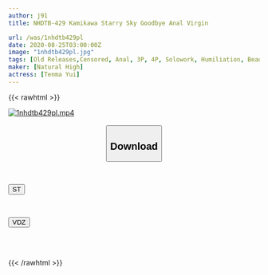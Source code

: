 ```yaml
---
author: j91
title: NHDTB-429 Kamikawa Starry Sky Goodbye Anal Virgin

url: /was/1nhdtb429pl
date: 2020-08-25T03:00:00Z
image: "1nhdtb429pl.jpg"
tags: [Old Releases,Censored, Anal, 3P, 4P, Solowork, Humiliation, Beautiful Girl, Slender	]
maker: [Natural High]
actress: [Tenma Yui]
---
```



{{< rawhtml >}}

<div class="video" data-videoid="ql9BbM1W79TYoq">
    <a href="javascript:;">
        <img src="/was/1nhdtb429pl/1nhdtb429pl.jpg" width="WIDTH" height="HEIGHT" alt="1nhdtb429pl.mp4" loading="lazy">
    </a>
</div>

<script type="text/javascript" src="https://j91.asia/asset/on-demand-st.js"></script>

<br>
  <link rel="stylesheet" href="https://j91.asia/asset/bs5.css">
  
  <center>
  <button class="btn btn-primary" type="button" data-bs-toggle="collapse" data-bs-target=".multi-collapse" aria-expanded="false" aria-controls="multiCollapseExample1 multiCollapseExample2"><h2>Download</h2></button></center>
</p>
<div class="row">
  <div class="col">
    <div class="collapse multi-collapse" id="multiCollapseExample1">
      <div class="card card-body">
	      	      <br>
<div class="buttons">  
<p><a href="https://streamtape.to/v/ql9BbM1W79TYoq" target="_blank"><button class="btn-hover color-3"><i class="fa fa-download"></i> ST</button></a></p></div>
    </div>
  </div>
</div>
  <div class="col">
    <div class="collapse multi-collapse" id="multiCollapseExample2">
      <div class="card card-body">
	      <br>
<div class="buttons">
<p><a href="https://vidoza.net/9p1yegeg38el" target="_blank"><button class="btn-hover color-1"><i class="fa fa-download"></i> VDZ</button></a></p></div>
<br><br>
      </div>
    </div>
  </div>
</div>

{{< /rawhtml >}}